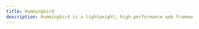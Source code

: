 ```yaml
---
title: Hummingbird
description: Hummingbird is a lightweight, high-performance web framework written in Swift. Designed for building server-side applications, Hummingbird leverages Swift's powerful concurrency model to deliver efficient and scalable services. Explore the core features of Hummingbird, including its modular architecture, middleware support, and routing capabilities. Learn best practices for developing robust and maintainable backend systems with Hummingbird, and discover how to integrate it with other Swift-based tools and frameworks.
---
```

